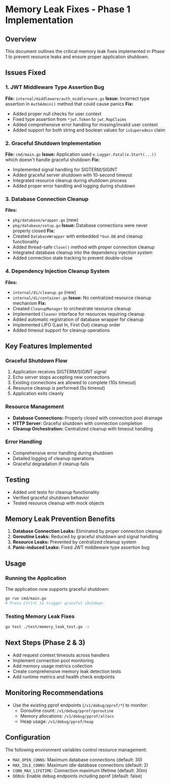 # Memory Leak Fixes - Phase 1 Implementation

## Overview
This document outlines the critical memory leak fixes implemented in Phase 1 to prevent resource leaks and ensure proper application shutdown.

## Issues Fixed

### 1. JWT Middleware Type Assertion Bug
**File:** `internal/middleware/auth_middlerware.go`
**Issue:** Incorrect type assertion in `AuthAdmin()` method that could cause panics
**Fix:** 
- Added proper null checks for user context
- Fixed type assertion from `*jwt.Token` to `jwt.MapClaims`
- Added comprehensive error handling for missing/invalid user context
- Added support for both string and boolean values for `isSuperadmin` claim

### 2. Graceful Shutdown Implementation
**File:** `cmd/main.go`
**Issue:** Application used `e.Logger.Fatal(e.Start(...))` which doesn't handle graceful shutdown
**Fix:**
- Implemented signal handling for SIGTERM/SIGINT
- Added graceful server shutdown with 10-second timeout
- Integrated resource cleanup during shutdown process
- Added proper error handling and logging during shutdown

### 3. Database Connection Cleanup
**Files:** 
- `pkg/database/wrapper.go` (new)
- `pkg/database/setup.go`
**Issue:** Database connections were never properly closed
**Fix:**
- Created `DatabaseWrapper` with embedded `*bun.DB` and cleanup functionality
- Added thread-safe `Close()` method with proper connection cleanup
- Integrated database cleanup into the dependency injection system
- Added connection state tracking to prevent double-close

### 4. Dependency Injection Cleanup System
**Files:**
- `internal/di/cleanup.go` (new)
- `internal/di/container.go`
**Issue:** No centralized resource cleanup mechanism
**Fix:**
- Created `CleanupManager` to orchestrate resource cleanup
- Implemented `Cleaner` interface for resources requiring cleanup
- Added automatic registration of database wrapper for cleanup
- Implemented LIFO (Last In, First Out) cleanup order
- Added timeout support for cleanup operations

## Key Features Implemented

### Graceful Shutdown Flow
1. Application receives SIGTERM/SIGINT signal
2. Echo server stops accepting new connections
3. Existing connections are allowed to complete (10s timeout)
4. Resource cleanup is performed (5s timeout)
5. Application exits cleanly

### Resource Management
- **Database Connections:** Properly closed with connection pool drainage
- **HTTP Server:** Graceful shutdown with connection completion
- **Cleanup Orchestration:** Centralized cleanup with timeout handling

### Error Handling
- Comprehensive error handling during shutdown
- Detailed logging of cleanup operations
- Graceful degradation if cleanup fails

## Testing
- Added unit tests for cleanup functionality
- Verified graceful shutdown behavior
- Tested resource cleanup with mock objects

## Memory Leak Prevention Benefits

1. **Database Connection Leaks:** Eliminated by proper connection cleanup
2. **Goroutine Leaks:** Reduced by graceful shutdown and signal handling
3. **Resource Leaks:** Prevented by centralized cleanup system
4. **Panic-induced Leaks:** Fixed JWT middleware type assertion bug

## Usage

### Running the Application
The application now supports graceful shutdown:
```bash
go run cmd/main.go
# Press Ctrl+C to trigger graceful shutdown
```

### Testing Memory Leak Fixes
```bash
go test ./test/memory_leak_test.go -v
```

## Next Steps (Phase 2 & 3)
- Add request context timeouts across handlers
- Implement connection pool monitoring
- Add memory usage metrics collection
- Create comprehensive memory leak detection tests
- Add runtime metrics and health check endpoints

## Monitoring Recommendations
- Use the existing pprof endpoints (`/v1/debug/pprof/*`) to monitor:
  - Goroutine count: `/v1/debug/pprof/goroutine`
  - Memory allocations: `/v1/debug/pprof/allocs`
  - Heap usage: `/v1/debug/pprof/heap`

## Configuration
The following environment variables control resource management:
- `MAX_OPEN_CONNS`: Maximum database connections (default: 30)
- `MAX_IDLE_CONNS`: Maximum idle database connections (default: 2)
- `CONN_MAX_LIFETIME`: Connection maximum lifetime (default: 30m)
- `DEBUG`: Enable debug endpoints including pprof (default: false)

